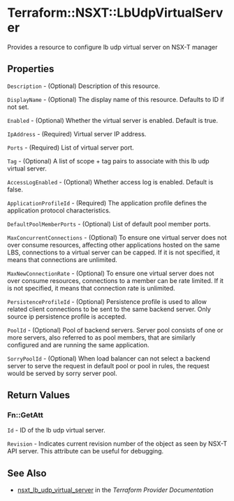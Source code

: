 # Terraform::NSXT::LbUdpVirtualServer

Provides a resource to configure lb udp virtual server on NSX-T manager

## Properties

`Description` - (Optional) Description of this resource.

`DisplayName` - (Optional) The display name of this resource. Defaults to ID if not set.

`Enabled` - (Optional) Whether the virtual server is enabled. Default is true.

`IpAddress` - (Required) Virtual server IP address.

`Ports` - (Required) List of virtual server port.

`Tag` - (Optional) A list of scope + tag pairs to associate with this lb udp virtual server.

`AccessLogEnabled` - (Optional) Whether access log is enabled. Default is false.

`ApplicationProfileId` - (Required) The application profile defines the application protocol characteristics.

`DefaultPoolMemberPorts` - (Optional) List of default pool member ports.

`MaxConcurrentConnections` - (Optional) To ensure one virtual server does not over consume resources, affecting other applications hosted on the same LBS, connections to a virtual server can be capped. If it is not specified, it means that connections are unlimited.

`MaxNewConnectionRate` - (Optional) To ensure one virtual server does not over consume resources, connections to a member can be rate limited. If it is not specified, it means that connection rate is unlimited.

`PersistenceProfileId` - (Optional) Persistence profile is used to allow related client connections to be sent to the same backend server. Only source ip persistence profile is accepted.

`PoolId` - (Optional) Pool of backend servers. Server pool consists of one or more servers, also referred to as pool members, that are similarly configured and are running the same application.

`SorryPoolId` - (Optional) When load balancer can not select a backend server to serve the request in default pool or pool in rules, the request would be served by sorry server pool.


## Return Values

### Fn::GetAtt

`Id` - ID of the lb udp virtual server.

`Revision` - Indicates current revision number of the object as seen by NSX-T API server. This attribute can be useful for debugging.

## See Also

* [nsxt_lb_udp_virtual_server](https://www.terraform.io/docs/providers/nsxt/r/lb_udp_virtual_server.html) in the _Terraform Provider Documentation_